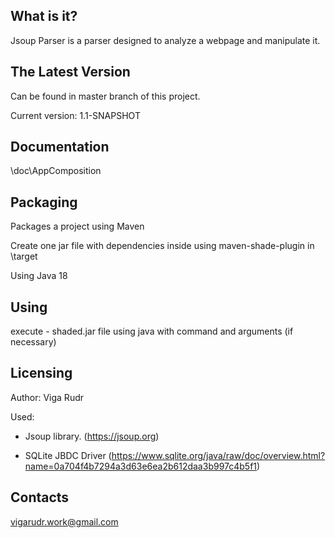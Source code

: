 What is it?
-----------
Jsoup Parser is a parser designed to analyze a webpage and manipulate it.

The Latest Version
------------------
Can be found in master branch of this project.

Current version: 1.1-SNAPSHOT

Documentation
-------------
\doc\AppComposition

Packaging
---------
Packages a project using Maven

Create one jar file with dependencies inside using maven-shade-plugin in \target

Using Java 18

Using
--------
execute - shaded.jar file using java with command and arguments (if necessary)

Licensing
---------
Author: Viga Rudr

Used:
- Jsoup library. (https://jsoup.org) 

- SQLite JBDC Driver (https://www.sqlite.org/java/raw/doc/overview.html?name=0a704f4b7294a3d63e6ea2b612daa3b997c4b5f1)

Contacts
--------
vigarudr.work@gmail.com

